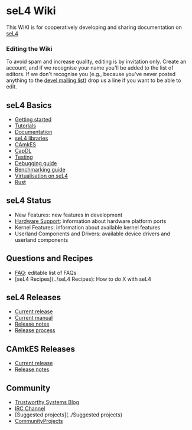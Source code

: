 # seL4 Wiki
This WIKI is for cooperatively
developing and sharing documentation on
[seL4](http://sel4.systems)

### Editing the Wiki


To avoid spam and increase quality, editing is by invitation only.
Create an account, and if we recognise your name you'll be added to the
list of editors. If we don't recognise you (e.g., because you've never
posted anything to the [devel mailing list](https://sel4.systems/lists/listinfo/devel)) 
drop us a line if you want to be able to edit.

## seL4 Basics


  -   [Getting started](Getting_started.md)
  -   [Tutorials](Tutorials.md)
  -   [Documentation](Documentation.md)
  -   [seL4 libraries](SeL4Libraries.md)
  -   [CAmkES](CAmkES.md)
  -   [CapDL](CapDL.md)
  -   [Testing](Testing.md)
  -   [Debugging guide](Debugging_guide.md)
  -   [Benchmarking guide](Benchmarking_guide.md)
  -   [Virtualisation on seL4](Virtualisation_on_seL4.md)
  -   [Rust](Rust.md)

## seL4 Status


  -   New Features: new features in development
  -   [Hardware Support](Hardware): information about hardware
      platform ports
  -   Kernel Features: information about available kernel features
  -   Userland Components and Drivers: available device drivers and
      userland components

## Questions and Recipes


  -   [FAQ](FrequentlyAskedQuestions): editable list of FAQs
  -   [seL4 Recipes](../seL4 Recipes): How to do X with seL4

## seL4 Releases


  -   [Current release](https://github.com/seL4/seL4/releases/latest)
  -   [Current manual](http://sel4.systems/Info/Docs/seL4-manual-latest.pdf)
  -   [Release notes](ReleaseNotes)
  -   [Release process](ReleaseProcess)

## CAmkES Releases


  -   [Current release](https://github.com/seL4/camkes-tool/releases/latest)
  -   [Release notes](CAmkESReleaseNotes)

## Community


  -   [Trustworthy Systems Blog](https://research.csiro.au/tsblog)
  -   [IRC Channel](IRCChannel)
  -   [Suggested projects](../Suggested projects)
  -   [CommunityProjects](../CommunityProjects)

